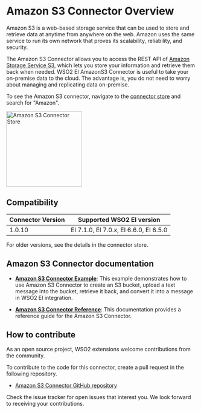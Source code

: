 # Amazon S3 Connector Overview

Amazon S3 is a web-based storage service that can be used to store and retrieve data at anytime from anywhere on the web. Amazon uses the same service to run its own network that proves its scalability, reliability, and security.

The Amazon S3 Connector allows you to access the REST API of [Amazon Storage Service S3](https://docs.aws.amazon.com/AmazonS3/latest/API/Welcome.html), which lets you store your information and retrieve them back when needed. WSO2 EI AmazonS3 Connector is useful to take your on-premise data to the cloud. The advantage is, you do not need to worry about managing and replicating data on-premise.

To see the Amazon S3 connector, navigate to the [connector store](https://store.wso2.com/store/assets/esbconnector/list) and search for "Amazon".

<img src="../../../../assets/img/connectors/amazon-s3-store.png" title="Amazon S3 Connector Store" width="200" alt="Amazon S3 Connector Store"/>

## Compatibility

| Connector Version | Supported WSO2 EI version |
| ------------- |-------------|
| 1.0.10    | EI 7.1.0, EI 7.0.x, EI 6.6.0, EI 6.5.0 |

For older versions, see the details in the connector store.

## Amazon S3 Connector documentation

* **[Amazon S3 Connector Example](amazons3-connector-example.md)**: This example demonstrates how to use Amazon S3 Connector to create an S3 bucket, upload a text message into the bucket, retrieve it back, and convert it into a message in WSO2 EI integration. 

* **[Amazon S3 Connector Reference](amazons3-connector-reference.md)**: This documentation provides a reference guide for the Amazon S3 Connector.

## How to contribute

As an open source project, WSO2 extensions welcome contributions from the community. 

To contribute to the code for this connector, create a pull request in the following repository. 

* [Amazon S3 Connector GitHub repository](https://github.com/wso2-extensions/esb-connector-amazons3)

Check the issue tracker for open issues that interest you. We look forward to receiving your contributions.
